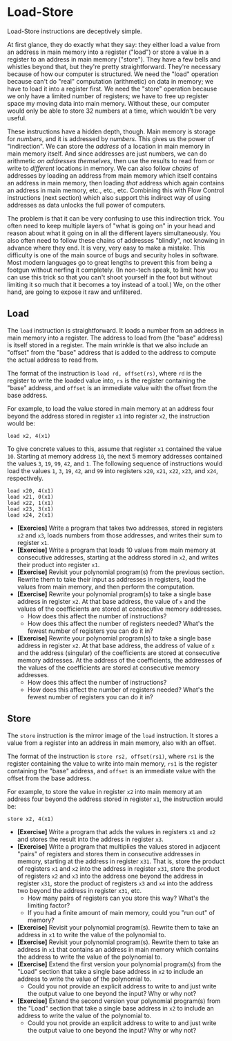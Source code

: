 # Load-Store

Load-Store instructions are deceptively simple.

At first glance, they do exactly what they say: they either load a value from an
address in main memory into a register ("load") or store a value in a register
to an address in main memory ("store").  They have a few bells and whistles
beyond that, but they're pretty straightforward.  They're necessary because of
how our computer is structured.  We need the "load" operation because can't do
"real" computation (arithmetic) on data in memory; we have to load it into a
register first.  We need the "store" operation because we only have a limited
number of registers; we have to free up register space my moving data into main
memory.  Without these, our computer would only be able to store 32 numbers at a
time, which wouldn't be very useful.

These instructions have a hidden depth, though.  Main memory is storage for
*numbers*, and it is addressed by *numbers*.  This gives us the power of
"indirection".  We can store the *address* of a location in main memory in main
memory itself.  And since addresses are just numbers, we can do arithmetic *on
addresses themselves*, then use the results to read from or write to *different*
locations in memory.  We can also follow *chains* of addresses by loading an
address from main memory which itself contains an address in main memory, then
loading *that* address which again contains an address in main memory, etc.,
etc., etc.  Combining this with Flow Control instructions (next section) which
also support this indirect way of using addresses as data unlocks the full power
of computers.

The problem is that it can be very confusing to use this indirection trick.  You
often need to keep multiple layers of "what is going on" in your head and reason
about what it going on in all the different layers simultaneously.  You also
often need to follow these chains of addresses "blindly", not knowing in advance
where they end.  It is very, very easy to make a mistake.  This difficulty is
one of the main source of bugs and security holes in software.  Most modern
languages go to great lengths to prevent this from being a footgun without
nerfing it completely.  (In non-tech speak, to limit how you can use this trick
so that you can't shoot yourself in the foot but without limiting it so much
that it becomes a toy instead of a tool.)  We, on the other hand, are going to
expose it raw and unfiltered.

## Load

The `load` instruction is straightforward.  It loads a number from an address in
main memory into a register.  The address to load from (the "base" address) is
itself stored in a register.  The main wrinkle is that we also include an
"offset" from the "base" address that is added to the address to compute the
actual address to read from.

The format of the instruction is `load rd, offset(rs)`, where `rd` is the
register to write the loaded value into, `rs` is the register containing the
"base" address, and `offset` is an immediate value with the offset from the base
address.

For example, to load the value stored in main memory at an address four beyond
the address stored in register `x1` into register `x2`, the instruction would
be:

```assembly
load x2, 4(x1)
```

To give concrete values to this, assume that register `x1` contained the value
`10`.  Starting at memory address `10`, the next 5 memory addresses contained
the values `3`, `19`, `99`, `42`, and `1`.  The following sequence of
instructions would load the values `1`, `3`, `19`, `42`, and `99` into registers
`x20`, `x21`, `x22`, `x23`, and `x24`, respectively.

```assembly
load x20, 4(x1)
load x21, 0(x1)
load x22, 1(x1)
load x23, 3(x1)
load x24, 2(x1)
```

* **[Exercies]** Write a program that takes two addresses, stored in registers
  `x2` and `x3`, loads numbers from those addresses, and writes their sum to
  register `x1`.
* **[Exercise]** Write a program that loads 10 values from main memory at
  consecutive addresses, starting at the address stored in `x2`, and writes
  their product into register `x1`.
* **[Exercise]** Revisit your polynomial program(s) from the previous section.
  Rewrite them to take their input as addresses in registers, load the values
  from main memory, and then perform the computation.
* **[Exercise]** Rewrite your polynomial program(s) to take a single base
  address in register `x2`.  At that base address, the value of `x` and the
  values of the coefficients are stored at consecutive memory addresses.
  * How does this affect the number of instructions?
  * How does this affect the number of registers needed?  What's the fewest
    number of registers you can do it in?
* **[Exercise]** Rewrite your polynomial program(s) to take a single base
  address in register `x2`.  At that base address, the address of value of `x`
  and the address (singular) of the coefficients are stored at consecutive
  memory addresses.  At the address of the coefficients, the addresses of the
  values of the coefficients are stored at consecutive memory addresses.
  * How does this affect the number of instructions?
  * How does this affect the number of registers needed?  What's the fewest
    number of registers you can do it in?

## Store

The `store` instruction is the mirror image of the `load` instruction.  It
stores a value from a register into an address in main memory, also with an
offset.

The format of the instruction is `store rs2, offset(rs1)`, where `rs1` is the
register containing the value to write into main memory, `rs1` is the register
containing the "base" address, and `offset` is an immediate value with the
offset from the base address.

For example, to store the value in register `x2` into main memory at an address
four beyond the address stored in register `x1`, the instruction would be:

```assembly
store x2, 4(x1)
```

* **[Exercise]** Write a program that adds the values in registers `x1` and `x2`
  and stores the result into the address in register `x3`.
* **[Exercise]** Write a program that multiplies the values stored in adjacent
  "pairs" of registers and stores them in consecutive addresses in memory,
  starting at the address in register `x31`.  That is, store the product of
  registers `x1` and `x2` into the address in register `x31`, store the product
  of registers `x2` and `x3` into the address one beyond the address in register
  `x31`, store the product of registers `x3` and `x4` into the address two
  beyond the address in register `x31`, etc.
  * How many pairs of registers can you store this way?  What's the limiting
    factor?
  * If you had a finite amount of main memory, could you "run out" of memory?
* **[Exercise]** Revisit your polynomial program(s).  Rewrite them to take an
  address in `x1` to write the value of the polynomial to.
* **[Exercise]** Revisit your polynomial program(s).  Rewrite them to take an
  address in `x1` that contains an address in main memory which contains the
  address to write the value of the polynomial to.
* **[Exercise]** Extend the first version your polynomial program(s) from the
  "Load" section that take a single base address in `x2` to include an address
  to write the value of the polynomial to.
  * Could you not provide an explicit address to write to and just write the
    output value to one beyond the input?  Why or why not?
* **[Exercise]** Extend the second version your polynomial program(s) from the
  "Load" section that take a single base address in `x2` to include an address
  to write the value of the polynomial to.
  * Could you not provide an explicit address to write to and just write the
    output value to one beyond the input?  Why or why not?

